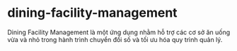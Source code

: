# dining-facility-management
Dining Facility Management là một ứng dụng nhằm hỗ trợ các cơ sở ăn uống vừa và nhỏ trong hành trình chuyển đổi số và tối ưu hóa quy trình quản lý.
